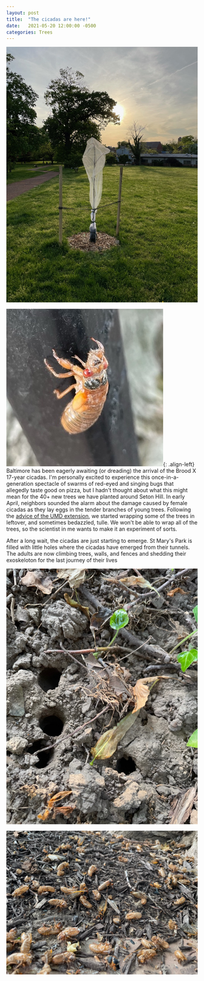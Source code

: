 ```yaml
---
layout: post
title:  "The cicadas are here!"
date:   2021-05-20 12:00:00 -0500
categories: Trees
---
```


![New tree protected in netting](/img/netted-tree.jpeg)

![Cicadas with their red eyes](/img/cicada-eyes.jpeg){: .align-left} Baltimore has been eagerly awaiting (or dreading) the arrival of the Brood X 17-year cicadas. I'm personally excited to experience this once-in-a-generation spectacle of swarms of red-eyed and singing bugs that allegedly taste good on pizza, but I hadn't thought about what this might mean for the 40+ new trees we have planted around Seton Hill. In early April, neighbors sounded the alarm about the damage caused by female cicadas as they lay eggs in the tender branches of young trees. Following the [advice of the UMD extension](https://extension.umd.edu/resource/cicadas), we started wrapping some of the trees in leftover, and sometimes bedazzled, tulle. We won't be able to wrap all of the trees, so the scientist in me wants to make it an experiment of sorts.

After a long wait, the cicadas are just starting to emerge. St Mary's Park is filled with little holes where the cicadas have emerged from their tunnels. The adults are now climbing trees, walls, and fences and shedding their exoskeloton for the last journey of their lives

![Holes where the cicadas have exited from their tunnels](/img/cicada-tunnels.jpeg)

![Cicadas and their exoskelotons](/img/cicadas.jpeg)
